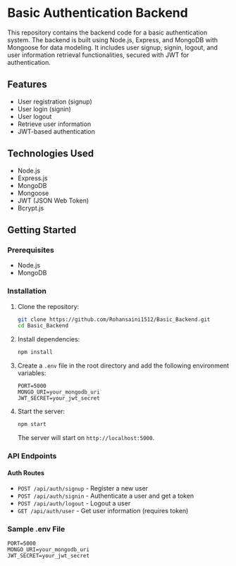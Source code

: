 # Basic Authentication Backend

This repository contains the backend code for a basic authentication system. The backend is built using Node.js, Express, and MongoDB with Mongoose for data modeling. It includes user signup, signin, logout, and user information retrieval functionalities, secured with JWT for authentication.

## Features

- User registration (signup)
- User login (signin)
- User logout
- Retrieve user information
- JWT-based authentication

## Technologies Used

- Node.js
- Express.js
- MongoDB
- Mongoose
- JWT (JSON Web Token)
- Bcrypt.js

## Getting Started

### Prerequisites

- Node.js
- MongoDB

### Installation

1. Clone the repository:

    ```bash
    git clone https://github.com/Rohansaini1512/Basic_Backend.git
    cd Basic_Backend
    ```

2. Install dependencies:

    ```bash
    npm install
    ```

3. Create a `.env` file in the root directory and add the following environment variables:

    ```env
    PORT=5000
    MONGO_URI=your_mongodb_uri
    JWT_SECRET=your_jwt_secret
    ```

4. Start the server:

    ```bash
    npm start
    ```

    The server will start on `http://localhost:5000`.


### API Endpoints

#### Auth Routes

- `POST /api/auth/signup` - Register a new user
- `POST /api/auth/signin` - Authenticate a user and get a token
- `POST /api/auth/logout` - Logout a user
- `GET /api/auth/user` - Get user information (requires token)

### Sample .env File

```env
PORT=5000
MONGO_URI=your_mongodb_uri
JWT_SECRET=your_jwt_secret


